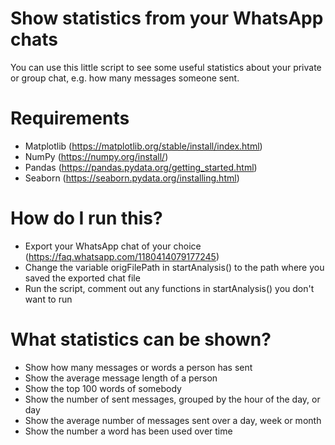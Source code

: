 # Show statistics from your WhatsApp chats
You can use this little script to see some useful statistics about your private or group chat, e.g. how many messages someone sent.

# Requirements
* Matplotlib (https://matplotlib.org/stable/install/index.html)
* NumPy (https://numpy.org/install/)
* Pandas (https://pandas.pydata.org/getting_started.html)
* Seaborn (https://seaborn.pydata.org/installing.html)  

# How do I run this?
* Export your WhatsApp chat of your choice (https://faq.whatsapp.com/1180414079177245)
* Change the variable origFilePath in startAnalysis() to the path where you saved the exported chat file
* Run the script, comment out any functions in startAnalysis() you don't want to run

# What statistics can be shown?
* Show how many messages or words a person has sent
* Show the average message length of a person
* Show the top 100 words of somebody
* Show the number of sent messages, grouped by the hour of the day, or day
* Show the average number of messages sent over a day, week or month
* Show the number a word has been used over time 

